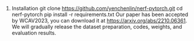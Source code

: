 1. Installation
git clone https://github.com/yenchenlin/nerf-pytorch.git
cd nerf-pytorch
pip install -r requirements.txt
Our paper has been accepted by WCAV2023, you can download it at https://arxiv.org/abs/2210.06361.
We will gradually release the dataset preparation, codes, weights, and evaluation results.
